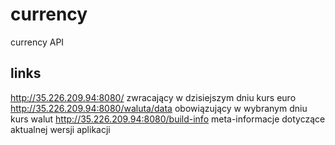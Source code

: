# currency
currency API

## links

http://35.226.209.94:8080/ zwracający w dzisiejszym dniu kurs euro
http://35.226.209.94:8080/waluta/data obowiązujący w wybranym dniu kurs walut
http://35.226.209.94:8080/build-info meta-informacje dotyczące aktualnej wersji aplikacji
